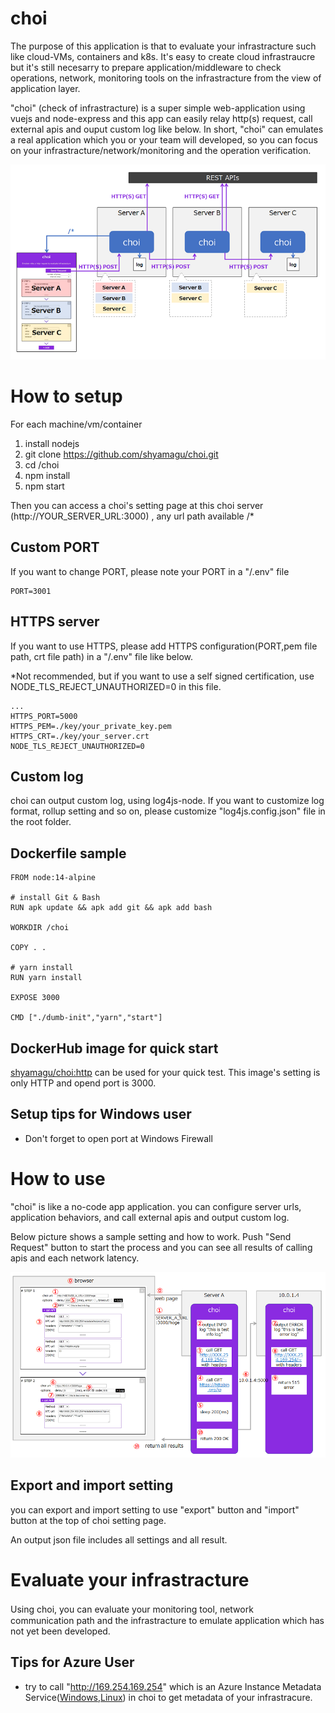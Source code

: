 # choi

The purpose of this application is that to evaluate your infrastracture such like cloud-VMs, containers and k8s.
It's easy to create cloud infrastraucre but it's still necesarry to prepare application/middleware to check operations, network, monitoring tools on the infrastracture from the view of application layer.

"choi" (check of infrastracture) is a super simple web-application using vuejs and node-express and this app can easily relay http(s) request, call external apis and ouput custom log like below.
In short, "choi" can emulates a real application which you or your team will developed, so you can focus on your infrastracture/network/monitoring and the operation verification.


![choi overview](./choi_overview.png)

# How to setup

For each machine/vm/container
1. install nodejs
2. git clone https://github.com/shyamagu/choi.git
3. cd /choi
4. npm install
5. npm start

Then you can access a choi's setting page at this choi server (http://YOUR_SERVER_URL:3000) , any url path available /*

## Custom PORT

If you want to change PORT, please note your PORT in a "/.env" file
````
PORT=3001
````

## HTTPS server

If you want to use HTTPS, please add HTTPS configuration(PORT,pem file path, crt file path) in a "/.env" file like below.

*Not recommended, but if you want to use a self signed certification, use NODE_TLS_REJECT_UNAUTHORIZED=0 in this file.
````
...
HTTPS_PORT=5000
HTTPS_PEM=./key/your_private_key.pem
HTTPS_CRT=./key/your_server.crt
NODE_TLS_REJECT_UNAUTHORIZED=0
````

## Custom log

choi can output custom log, using log4js-node.
If you want to customize log format, rollup setting and so on, please customize "log4js.config.json" file in the root folder.

## Dockerfile sample
````
FROM node:14-alpine

# install Git & Bash
RUN apk update && apk add git && apk add bash

WORKDIR /choi

COPY . .

# yarn install
RUN yarn install

EXPOSE 3000

CMD ["./dumb-init","yarn","start"]
````

## DockerHub image for quick start

[shyamagu/choi:http](https://hub.docker.com/r/shyamagu/choi) can be used for your quick test.
This image's setting is only HTTP and opend port is 3000.

## Setup tips for Windows user

- Don't forget to open port at Windows Firewall

# How to use

"choi" is like a no-code app application. you can configure server urls, application behaviors, and call external apis and output custom log.

Below picture shows a sample setting and how to work.
Push "Send Request" button to start the process and you can see all results of calling apis and each network latency.

![choi sample setting](./choi_setting_sample.png)

## Export and import setting

you can export and import setting to use "export" button and "import" button at the top of choi setting page.

An output json file includes all settings and all result.

# Evaluate your infrastracture

Using choi, you can evaluate your monitoring tool, network　communication path and the infrastracture to emulate application which has not yet been developed.

## Tips for Azure User

- try to call "http://169.254.169.254" which is an Azure Instance Metadata Service([Windows](https://docs.microsoft.com/en-us/azure/virtual-machines/windows/instance-metadata-service?tabs=linux),[Linux](https://docs.microsoft.com/en-us/azure/virtual-machines/linux/instance-metadata-service?tabs=linux)) in choi to get metadata of your infrastracure.

